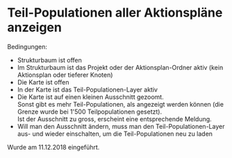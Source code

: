# Teil-Populationen aller Aktionspläne anzeigen

Bedingungen:
* Strukturbaum ist offen
* Im Strukturbaum ist das Projekt oder der Aktionsplan-Ordner aktiv (kein Aktionsplan oder tieferer Knoten)
* Die Karte ist offen
* In der Karte ist das Teil-Populationen-Layer aktiv
* Die Karte ist auf einen kleinen Ausschnitt gezoomt.<br/>
  Sonst gibt es mehr Teil-Populationen, als angezeigt werden können (die Grenze wurde bei 1'500 Teilpopulationen gesetzt).<br/>
  Ist der Ausschnitt zu gross, erscheint eine entsprechende Meldung.
* Will man den Ausschnitt ändern, muss man den Teil-Populationen-Layer aus- und wieder einschalten, um die Teil-Populationen neu zu laden

Wurde am 11.12.2018 eingeführt.